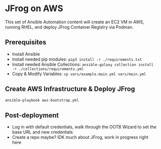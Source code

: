 # JFrog on AWS

This set of Ansible Automation content will create an EC2 VM in AWS, running RHEL, and deploy JFrog Container Registry via Podman.

## Prerequisites

- Install Ansible
- Install needed pip modules: `pip3 install -r ./requirements.txt`
- Install needed Ansible Collections: `ansible-galaxy collection install -r ./collections/requirements.yml`
- Copy & Modify Variables: `cp vars/example.main.yml vars/main.yml`

## Create AWS Infrastructure & Deploy JFrog

```bash
ansible-playbook aws-bootstrap.yml
```

## Post-deployment

- Log in with default credentials, walk through the OOTB Wizard to set the base URL and new credentials
- Create a repo maybe?  IDK much about JFrog, work in progress right here